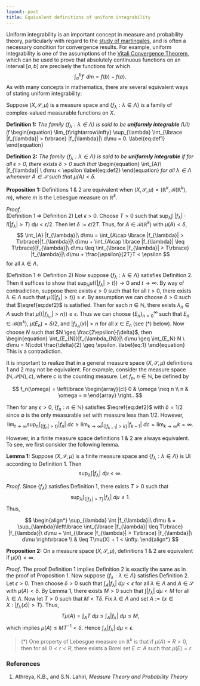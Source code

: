 ```yaml
---
layout: post
title: Equivalent definitions of uniform integrability
---
```


Uniform integrability is an important concept in measure and probability theory,
particularly with regard to the [study of martingales](https://math.la.asu.edu/~jtaylor/teaching/Spring2011/APM504/lectures/lecture27/lecture27.pdf),
and is often a necessary condition for convergence results. For example, uniform integrability is one of the 
assumptions of the [Vitali Convergence Theorem](https://en.wikipedia.org/wiki/Vitali_convergence_theorem), which can be used to prove that absolutely continuous
functions on an interval $[a,b]$ are precisely the functions for which 
$$ \int_{a}^{b}f'\ dm = f(b) - f(a). $$
As with many concepts in mathematics, there are several equivalent ways of stating uniform integrability:

Suppose $(X, \mathcal{S}, \mu)$ is a measure space and $\lbrace f_{\lambda} : \lambda \in \Lambda\rbrace$ is a family of complex-valued 
measurable functions on $X$.

**Definition 1:** *The family $\lbrace f_{\lambda} : \lambda \in \Lambda\rbrace$ is said to be __uniformly integrable__ (UI) if* 
\begin{equation}
\lim_{t\rightarrow\infty} \sup_{\lambda} \int_{\lbrace |f_{\lambda}| > t\rbrace} |f_{\lambda}|\ d\mu = 0. 
\label{eq:def1}
\end{equation}

**Definition 2:** *The family $\lbrace f_{\lambda} : \lambda \in \Lambda\rbrace$ is said to be __uniformly integrable__ if for all $\epsilon > 0$, 
there exists $\delta > 0$ such that*
\begin{equation}
\int_{A}\ |f_{\lambda}| \ d\mu < \epsilon
\label{eq:def2}
\end{equation}
*for all $\lambda \in \Lambda$ whenever $A \in \mathcal{S}$ such that 
$\mu(A) < \delta$.*

**Proposition 1:** Definitions 1 & 2 are equivalent when $(X, \mathcal{S}, \mu) = (\mathbb{R}^{k}, \mathcal{B}(\mathbb{R}^{k}), m)$, where $m$ is the
Lebesgue measure on $\mathbb{R}^{k}$.

$Proof.$ \
(Definition 1 $\Rightarrow$ Definition 2) Let $\epsilon > 0$. Choose $T > 0$ such that
$\sup_{\lambda}\int\ |f_{\lambda}|\cdot I(|f_{\lambda}| > T)\ d\mu < \epsilon / 2$. 
Then let $\delta := \epsilon / 2T$. Thus, for $A \in \mathcal{B}(\mathbb{R}^{k})$ with 
$\mu(A) < \delta$,
$$ \int_{A} |f_{\lambda}|\ d\mu = \int_{A\cap \lbrace |f_{\lambda}| > T\rbrace}|f_{\lambda}|\ d\mu + 
\int_{A\cap \lbrace |f_{\lambda}| \leq T\rbrace}|f_{\lambda}|\ d\mu \leq 
\int_{\lbrace |f_{\lambda}| > T\rbrace} |f_{\lambda}|\ d\mu + \frac{\epsilon}{2T}T < \epsilon $$
for all $\lambda \in \Lambda$. 

(Definition 1 $\Leftarrow$ Definition 2) Now suppose $\lbrace f_{\lambda} : \lambda \in \Lambda\rbrace$ 
satisfies Definition 2. Then it suffices to show that $\sup_{\lambda}\mu(\lbrace |f_{\lambda}| > t\rbrace) \rightarrow 0$ and $t \rightarrow \infty$. By way of contradiction, suppose there exists 
$\epsilon > 0$ such that for all $t > 0$, there exists $\lambda \in \Lambda$ such that $\mu(\lbrace |f_{\lambda}| > t\rbrace) \geq \epsilon$. 
By assumption we can choose $\delta > 0$ such that $\eqref{eq:def2}$ is satisfied. 
Then for each $n \in \mathbb{N}$, there exists $\lambda_{n} \in \Lambda$ such that 
$\mu(\lbrace |f_{\lambda_n}| > n\rbrace) \geq \epsilon$. Thus we can choose $\lbrace E_{n}\rbrace_{n=0}^{\infty}$ such 
that $E_n \in \mathcal{B}(\mathbb{R}^{k})$,  $\mu(E_n) = \delta / 2$, and $|f_{\lambda_n}(x)| > n$ for all $x \in E_n$ (see ($*$) below). Now choose $N$ such that 
$N \geq \frac{2\epsilon}{\delta}$, then
\begin{equation}
\int_{E_{N}}|f_{\lambda_{N}}|\ d\mu \geq \int_{E_N} N \ d\mu = N\cdot \frac{\delta}{2} \geq 
\epsilon.
\label{eq:1}
\end{equation}
This is a contradiction. 
$$\tag*{$\Box$}$$

It is important to realize that in a general measure space $(X, \mathcal{S}, \mu)$ definitions 1 and 2 may not be equivalent. 
For example, consider the measure space $(\mathbb{N}, \mathcal{P}(\mathbb{N}), c)$, where $c$ is the counting measure.
Let $f_n$, $n \in \mathbb{N}$, be defined by 

$$ f_n(\omega) = \left\lbrace \begin{array}{cl}
0 & \omega \neq n \\
n & \omega = n
\end{array} \right.. $$

Then for any $\epsilon > 0$, $\lbrace f_n : n\in \mathbb{N}\rbrace$ satisfies $\eqref{eq:def2}$ 
with $\delta = 1/2$ since $\emptyset$ is the only measurable set with measure less than $1/2$.
However,
$$ \lim_{t\rightarrow\infty}\sup_{n}\int_{\lbrace |f_{n}| > t\rbrace}|f_{n}|\ dc \geq 
\lim_{k\rightarrow\infty}\int_{\lbrace |f_{k-1}| > k\rbrace}|f_{k-1}|\ dc = \lim_{k\rightarrow\infty}k = \infty.$$

However, in a finite measure space definitions 1 & 2 are always equivalent. To see, we first consider the following lemma.

**Lemma 1:** Suppose $(X, \mathcal{S}, \mu)$ is a finite measure space and $\lbrace f_{\lambda} : \lambda \in \Lambda\rbrace$ is UI according to Definition 1. Then 
$$ \sup_{\lambda} \int |f_{\lambda}|\ d\mu < \infty. $$

$Proof.$ Since $\lbrace f_{\lambda}\rbrace$ satisfies Definition 1, there exists $T > 0$ such that
$$ \sup_{\lambda} \int_{\lbrace |f_{\lambda}| > T\rbrace}|f_{\lambda}|\ d\mu \leq 1. $$
Thus,

$$ \begin{align*}
\sup_{\lambda} \int |f_{\lambda}|\ d\mu & = \sup_{\lambda}\left\lbrace  \int_{\lbrace |f_{\lambda}| \leq T\rbrace} |f_{\lambda}|\ d\mu + 
\int_{\lbrace |f_{\lambda}| > T\rbrace} |f_{\lambda}|\ d\mu \right\rbrace \\
& \leq T\mu(X) + 1 < \infty.
\end{align*} $$

$$\tag*{$\Box$}$$

**Proposition 2:** On a measure space $(X, \mathcal{S}, \mu)$, definitions 1 & 2 are equivalent if $\mu(X) < \infty$.

$Proof.$ The proof Definition 1 implies Definition 2 is exactly the same as in the proof of Proposition 1. Now suppose $\lbrace f_{\lambda} : \lambda \in \Lambda\rbrace$ 
satisfies Definition 2. Let $\epsilon > 0$. Then choose $\delta > 0$ such that $\int_{A}|f_{\lambda}|\ d\mu < \epsilon$ for all $\lambda \in \Lambda$ and
$A \in \mathcal{S}$ with $\mu(A) < \delta$. By Lemma 1, there exists $M > 0$ such that $\int |f_{\lambda}|\ d\mu < M$ for all $\lambda \in \Lambda$.
Now let $T > 0$ such that $M < T\delta$. Fix $\lambda \in \Lambda$ and set $A := \lbrace x \in X : |f_{\lambda}(x)| > T\rbrace$. Thus,
$$ T\mu(A) = \int_{A}T\ d\mu \leq \int_{A}|f_{\lambda}|\ d\mu \leq M, $$
which implies $\mu(A) \leq MT^{-1} < \delta$. Hence $\int_{A}|f_{\lambda}|\ d\mu < \epsilon$.
$$\tag*{$\Box$}$$

> ($*$) One property of Lebesgue measure on $\mathbb{R}^{k}$ is that if $\mu(A) = R > 0$, then for all $0 < r < R$, 
there exists a Borel set $E \subset A$  such that $\mu(E) = r$. 

### References

1. Athreya, K.B., and S.N. Lahiri, *Measure Theory and Probability Theory*
